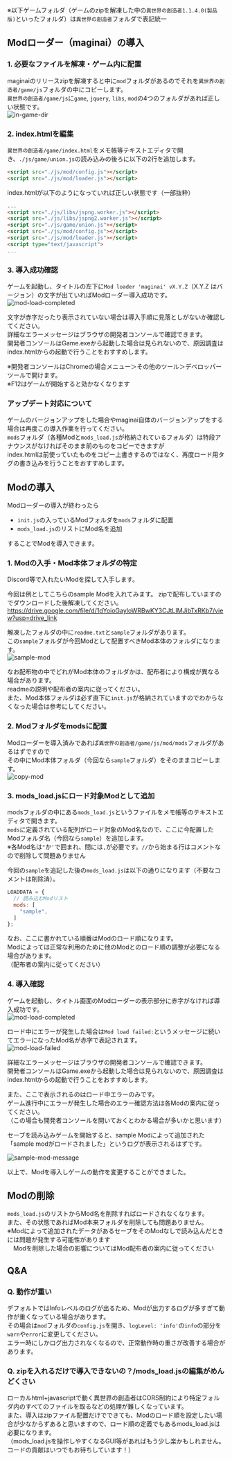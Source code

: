 ※以下ゲームフォルダ（ゲームのzipを解凍した中の`異世界の創造者1.1.4.0(製品版)`といったフォルダ）は`異世界の創造者`フォルダで表記統一

## Modローダー（maginai）の導入


### 1. 必要なファイルを解凍・ゲーム内に配置

maginaiのリリースzipを解凍すると中に`mod`フォルダがあるのでそれを`異世界の創造者/game/js`フォルダの中にコピーします。  
`異世界の創造者/game/js`に`game`, `jquery`, `libs`, `mod`の4つのフォルダがあれば正しい状態です。  
![in-game-dir](docassets/in-game-dir.png)

### 2. index.htmlを編集
`異世界の創造者/game/index.html`をメモ帳等テキストエディタで開き、`./js/game/union.js`の読み込みの後ろに以下の2行を追加します。  

```html
<script src="./js/mod/config.js"></script>
<script src="./js/mod/loader.js"></script>
```

index.htmlが以下のようになっていれば正しい状態です（一部抜粋）  

```html
...
<script src="./js/libs/jspng.worker.js"></script>
<script src="./js/libs/jspng2.worker.js"></script>
<script src="./js/game/union.js"></script>
<script src="./js/mod/config.js"></script>
<script src="./js/mod/loader.js"></script>
<script type="text/javascript">
...
```

### 3. 導入成功確認

ゲームを起動し、タイトルの左下に`Mod loader 'maginai' vX.Y.Z`（X.Y.Z はバージョン）の文字が出ていればModローダー導入成功です。  
![mod-load-completed](docassets/mod-load-completed.png)

文字が赤字だったり表示されていない場合は導入手順に見落としがないか確認してください。  
詳細なエラーメッセージはブラウザの開発者コンソールで確認できます。  
開発者コンソールはGame.exeから起動した場合は見られないので、原因調査はindex.htmlからの起動で行うことをおすすめします。  

※開発者コンソールはChromeの場合メニュー＞その他のツール＞デベロッパーツールで開けます。  
※F12はゲームが開始すると効かなくなります  

### アップデート対応について
ゲームのバージョンアップをした場合やmaginai自体のバージョンアップをする場合は再度この導入作業を行ってください。  
`mods`フォルダ（各種Modと`mods_load.js`が格納されているフォルダ）は特段アナウンスがなければそのまま前のものをコピーできますが  
index.htmlは前使っていたものをコピー上書きするのではなく、再度ロード用タグの書き込みを行うことをおすすめします。

## Modの導入
Modローダーの導入が終わったら

- `init.js`の入っているModフォルダを`mods`フォルダに配置
- `mods_load.js`のリストにMod名を追加

することでModを導入できます。  

### 1. Modの入手・Mod本体フォルダの特定

Discord等で入れたいModを探して入手します。  

今回は例としてこちらのsample Modを入れてみます。
zipで配布していますのでダウンロードした後解凍してください。
https://drive.google.com/file/d/1dYoioGayloWRBwKY3CJtLIMJibTxRKb7/view?usp=drive_link

解凍したフォルダの中に`readme.txt`と`sample`フォルダがあります。  
この`sample`フォルダが今回Modとして配置すべきMod本体のフォルダになります。  
![sample-mod](docassets/sample-mod.png)
  
なお配布物の中でどれがMod本体のフォルダかは、配布者により構成が異なる場合があります。  
readmeの説明や配布者の案内に従ってください。  
また、Mod本体フォルダは必ず直下に`init.js`が格納されていますのでわからなくなった場合は参考にしてください。  

### 2. Modフォルダをmodsに配置

Modローダーを導入済みであれば`異世界の創造者/game/js/mod/mods`フォルダがあるはずですので  
その中にMod本体フォルダ（今回なら`sample`フォルダ）をそのままコピーします。  
![copy-mod](docassets/copy-mod.png)

### 3. mods_load.jsにロード対象Modとして追加

modsフォルダの中にある`mods_load.js`というファイルをメモ帳等のテキストエディタで開きます。  
`mods`に定義されている配列がロード対象のMod名なので、ここに今配置したModフォルダ名（今回なら`sample`）を追加します。  
※各Mod名は`"`か`'`で囲まれ、間には`,`が必要です。`//`から始まる行はコメントなので削除して問題ありません  

今回の`sample`を追記した後の`mods_load.js`は以下の通りになります（不要なコメントは削除済）。  
```js
LOADDATA = {
  // 読み込むModリスト
  mods: [
    "sample",
  ]
};
```

なお、ここに書かれている順番はModのロード順になります。  
Modによっては正常な利用のために他のModとのロード順の調整が必要になる場合があります。  
（配布者の案内に従ってください）  

### 4. 導入確認
ゲームを起動し、タイトル画面のModローダーの表示部分に赤字がなければ導入成功です。  
![mod-load-completed](docassets/mod-load-completed.png)

ロード中にエラーが発生した場合は`Mod load failed:`というメッセージに続いてエラーになったMod名が赤字で表記されます。  
![mod-load-failed](docassets/mod-load-failed.png)

詳細なエラーメッセージはブラウザの開発者コンソールで確認できます。  
開発者コンソールはGame.exeから起動した場合は見られないので、原因調査はindex.htmlからの起動で行うことをおすすめします。  

また、ここで表示されるのはロード中エラーのみです。  
ゲーム進行中にエラーが発生した場合のエラー確認方法は各Modの案内に従ってください。  
（この場合も開発者コンソールを開いておくとわかる場合が多いかと思います）  

セーブを読み込みゲームを開始すると、sample Modによって追加された「sample modがロードされました」というログが表示されるはずです。  

![sample-mod-message](docassets/sample-mod-message.png)

以上で、Modを導入しゲームの動作を変更することができました。

## Modの削除
`mods_load.js`のリストからMod名を削除すればロードされなくなります。  
また、その状態であればMod本来フォルダを削除しても問題ありません。  
※Modによって追加されたデータがあるセーブをそのModなしで読み込んだときには問題が発生する可能性があります  
　Modを削除した場合の影響についてはMod配布者の案内に従ってください  

## Q&A
### Q. 動作が重い
デフォルトではInfoレベルのログが出るため、Modが出力するログが多すぎて動作が重くなっている場合があります。  
その場合は`mod`フォルダの`config.js`を開き、`logLevel: 'info'`の`info`の部分を`warn`や`error`に変更してください。  
エラー時にしかログ出力されなくなるので、正常動作時の重さが改善する場合があります。  

### Q. zipを入れるだけで導入できないの？/mods_load.jsの編集がめんどくさい
ローカルhtml+javascriptで動く異世界の創造者はCORS制約により特定フォルダ内のすべてのファイルを取るなどの処理が難しくなっています。  
また、導入はzipファイル配置だけでできても、Modのロード順を設定したい場合が少なからずあると思いますので、ロード順の定義でもあるmods_load.jsは必要になります。  
（mods_load.jsを操作しやすくなるGUI等があればもう少し楽かもしれません。コードの貢献はいつでもお待ちしています！）  

